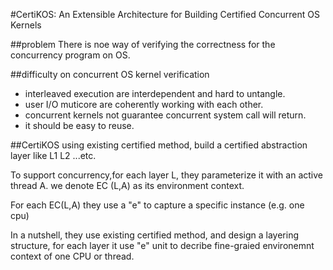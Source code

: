 #CertiKOS: An Extensible Architecture for Building Certified Concurrent OS Kernels

##problem
There is noe way of verifying the correctness for the concurrency program on OS.

##difficulty on concurrent OS kernel verification
* interleaved execution are interdependent and hard to untangle.
* user I/O muticore are coherently working with each other.
* concurrent kernels not guarantee concurrent system call will return.
* it should be easy to reuse.

##CertiKOS
using existing certified method, build a certified abstraction layer like L1 L2 ...etc.

To support concurrency,for each layer L, they parameterize it with an active thread A. we denote EC (L,A) as its environment context.

For each EC(L,A) they use a "e" to capture a specific instance (e.g. one cpu)

In a nutshell, they use existing certified method, and design a layering structure, for each layer it use "e" unit to decribe fine-graied environemnt context of one CPU or thread.

